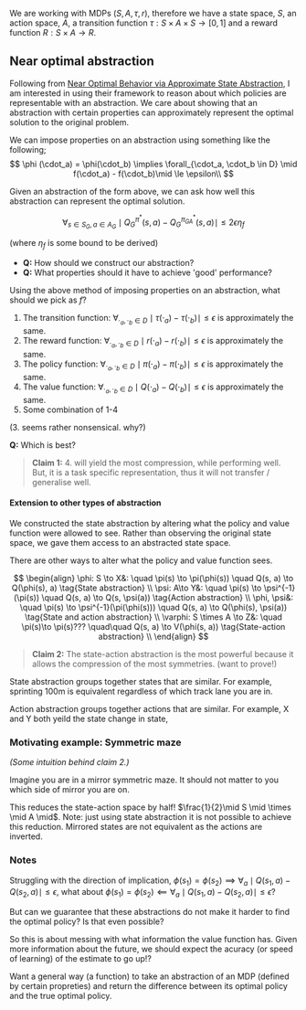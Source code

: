 We are working with MDPs $(S, A, \tau, r)$, therefore we have a state space, $S$, an action space, $A$, a transition function $\tau: S\times A \times S \to [0, 1]$ and a reward function $R: S\times A \to R$.

## Near optimal abstraction

Following from [Near Optimal Behavior via Approximate State Abstraction](https://arxiv.org/abs/1701.04113), I am interested in using their framework to reason about which policies are representable with an abstraction. We care about showing that an abstraction with certain properties can approximately represent the optimal solution to the original problem.

We can impose properties on an abstraction using something like the following;
$$
\phi (\cdot_a) = \phi(\cdot_b) \implies \forall_{\cdot_a, \cdot_b \in D} \mid f(\cdot_a) - f(\cdot_b)\mid \le \epsilon\\
$$

<!-- What does the above say? _We want our abstraction to contain approximate symmetries $\forall x \mid f(x) - f(T(x)) \mid \approx 0$_. -->

Given an abstraction of the form above, we can ask how well this abstraction can represent the optimal solution.

$$
\forall_{s\in S_G, a\in A_G} \mid Q_G^{\pi^* }(s, a) - Q_G^{\pi_{GA}^* }(s, a) \mid \le 2 \epsilon \eta_f
$$

(where $\eta_f$ is some bound to be derived)

- __Q:__ How should we construct our abstraction?
- __Q:__ What properties should it have to achieve 'good' performance?

Using the above method of imposing properties on an abstraction, what should we pick as $f$?

1. The transition function: $\forall_{\cdot_a, \cdot_b \in D} \mid \tau(\cdot_a) - \tau(\cdot_b)\mid \le \epsilon$ is approximately the same.
1. The reward function: $\forall_{\cdot_a, \cdot_b \in D} \mid r(\cdot_a) - r(\cdot_b) \mid \le \epsilon$ is approximately the same.
1. The policy function: $\forall_{\cdot_a, \cdot_b \in D} \mid \pi(\cdot_a) - \pi(\cdot_b) \mid \le \epsilon$ is approximately the same.
1. The value function: $\forall_{\cdot_a, \cdot_b \in D} \mid Q(\cdot_a) - Q(\cdot_b)\mid \le \epsilon$ is approximately the same.
1. Some  combination of 1-4

(3. seems rather nonsensical. why?)

<!-- Note: two states having similar $f$ are not guaranteed to have similar abstraction! -->

__Q:__ Which is best?

> __Claim 1:__ 4. will yield the most compression, while performing well. But, it is a task specific representation, thus it will not transfer / generalise well.

#### Extension to other types of abstraction

We constructed the state abstraction by altering what the policy and value function were allowed to see. Rather than observing the original state space, we gave them access to an abstracted state space.

There are other ways to alter what the policy and value function sees.

$$
\begin{align}
\phi: S \to X&: \quad \pi(s) \to \pi(\phi(s)) \quad Q(s, a) \to Q(\phi(s), a) \tag{State abstraction} \\
\psi: A\to Y&: \quad \pi(s) \to \psi^{-1}(\pi(s)) \quad Q(s, a) \to Q(s, \psi(a)) \tag{Action abstraction} \\
\phi, \psi&: \quad \pi(s) \to \psi^{-1}(\pi(\phi(s))) \quad Q(s, a) \to Q(\phi(s), \psi(a)) \tag{State and action abstraction} \\
\varphi: S \times A \to Z&: \quad \pi(s)\to \pi(s)??? \quad\quad Q(s, a) \to V(\phi(s, a)) \tag{State-action abstraction} \\
\end{align}
$$

> __Claim 2:__ The state-action abstraction is the most powerful because it allows the compression of the most symmetries. (want to prove!)


State abstraction groups together states that are similar.
For example, sprinting 100m is equivalent regardless of which track lane you are in.

Action abstraction groups together actions that are similar.
For example, X and Y both yeild the state change in state,

### Motivating example: Symmetric maze
_(Some intuition behind claim 2.)_

Imagine you are in a mirror symmetric maze. It should not matter to you which side of mirror you are on.

<!-- ![maze.png](maze.png) -->

This reduces the state-action space by half! $\frac{1}{2}\mid S \mid \times \mid A \mid$. Note: just using state abstraction it is not possible to achieve this reduction. Mirrored states are not equivalent as the actions are inverted.

<!-- ## Generalised symmetries

What about other types of symmetry, other than mirror?

- $\exists f\in X: \forall_{s, a} r(s, a) = r(f(s), a)$. Where $X=GL_N \lor S_N \lor \dots$
 -->

### Notes

Struggling with the direction of implication, $\phi (s_1) = \phi(s_2) \implies \forall_a \mid Q(s_1, a) - Q(s_2, a)\mid \le \epsilon$, what about $\phi (s_1) = \phi(s_2) \impliedby \forall_a \mid Q(s_1, a) - Q(s_2, a)\mid \le \epsilon$?

But can we guarantee that these abstractions do not make it harder to find the optimal policy? Is that even possible?

So this is about messing with what information the value function has. Given more information about the future, we should expect the acuracy (or speed of learning) of the estimate to go up!?

Want a general way (a function) to take an abstraction of an MDP (defined by certain propreties) and return the difference between its optimal policy and the true optimal policy.
